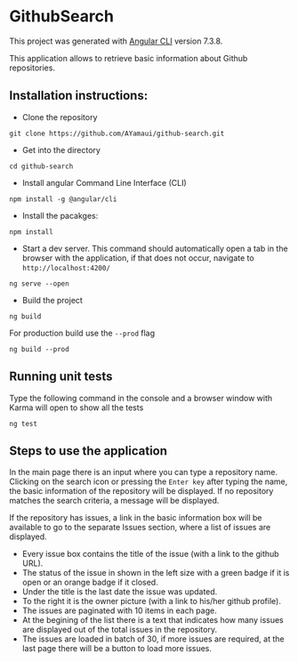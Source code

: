 # GithubSearch

This project was generated with [Angular CLI](https://github.com/angular/angular-cli) version 7.3.8.

This application allows to retrieve basic information about Github repositories. 

## Installation instructions:

* Clone the repository
```
git clone https://github.com/AYamaui/github-search.git
```

* Get into the directory
```
cd github-search
```

* Install angular Command Line Interface (CLI)
```
npm install -g @angular/cli
```

* Install the pacakges:
```
npm install
```

* Start a dev server. This command should automatically open a tab in the browser with the application, if that does not occur, navigate to `http://localhost:4200/`
```
ng serve --open
```

* Build the project
```
ng build
```

For production build use the `--prod` flag
```
ng build --prod
```

## Running unit tests

Type the following command in the console and a browser window with Karma will open to show all the tests
```
ng test
```


## Steps to use the application
In the main page there is an input where you can type a repository name. Clicking on the search icon or pressing the `Enter key` after typing the name, the basic information of the repository will be displayed.
If no repository matches the search criteria, a message will be displayed.

If the repository has issues, a link in the basic information box will be available to go to the separate Issues section, where a list of issues are displayed.
* Every issue box contains the title of the issue (with a link to the github URL).
* The status of the issue in shown in the left size with a green badge if it is open or an orange badge if it closed.
* Under the title is the last date the issue was updated.
* To the right it is the owner picture (with a link to his/her github profile).
* The issues are paginated with 10 items in each page.
* At the begining of the list there is a text that indicates how many issues are displayed out of the total issues in the repository.
* The issues are loaded in batch of 30, if more issues are required, at the last page there will be a button to load more issues.


